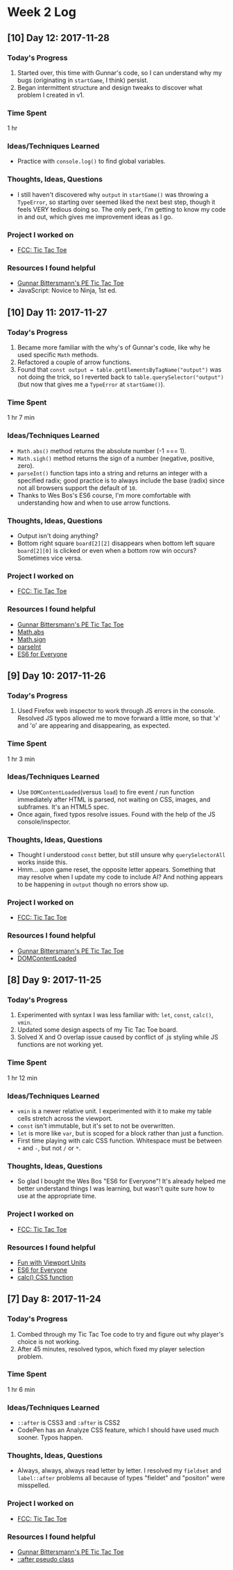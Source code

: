 # Week 2 Log

## [10] Day 12: 2017-11-28

### Today's Progress

1. Started over, this time with Gunnar's code, so I can understand why my bugs (originating in `startGame`, I think) persist.
2. Began intermittent structure and design tweaks to discover what problem I created in v1.

### Time Spent

1 hr

### Ideas/Techniques Learned

- Practice with `console.log()` to find global variables.

### Thoughts, Ideas, Questions

- I still haven't discovered why `output` in `startGame()` was throwing a `TypeError`, so starting over seemed liked the next best step, though it feels VERY tedious doing so. The only perk, I'm getting to know my code in and out, which gives me improvement ideas as I go.

### Project I worked on

- [FCC: Tic Tac Toe](https://codepen.io/digilou/pen/POOypV)

### Resources I found helpful

- [Gunnar Bittersmann's PE Tic Tac Toe](https://codepen.io/gunnarbittersmann/pen/aVWmMR)
- JavaScript: Novice to Ninja, 1st ed.

## [10] Day 11: 2017-11-27

### Today's Progress

1. Became more familiar with the why's of Gunnar's code, like why he used specific `Math` methods.
2. Refactored a couple of arrow functions.
3. Found that `const output = table.getElementsByTagName("output")` was not doing the trick, so I reverted back to `table.querySelector("output")` (but now that gives me a `TypeError` at `startGame()`).

### Time Spent

1 hr 7 min

### Ideas/Techniques Learned

- `Math.abs()` method returns the absolute number (-1 === 1).
- `Math.sigh()` method returns the sign of a number (negative, positive, zero).
- `parseInt()` function taps into a string and returns an integer with a specified radix; good practice is to always include the base (radix) since not all browsers support the default of `10`.
- Thanks to Wes Bos's ES6 course, I'm more comfortable with understanding how and when to use arrow functions.

### Thoughts, Ideas, Questions

- Output isn't doing anything? 
- Bottom right square `board[2][2]` disappears when bottom left square `board[2][0]` is clicked or even when a bottom row win occurs? Sometimes vice versa.

### Project I worked on

- [FCC: Tic Tac Toe](https://codepen.io/digilou/pen/POOypV)

### Resources I found helpful

- [Gunnar Bittersmann's PE Tic Tac Toe](https://codepen.io/gunnarbittersmann/pen/aVWmMR)
- [Math.abs](https://developer.mozilla.org/en-US/docs/Web/JavaScript/Reference/Global_Objects/Math/abs)
- [Math.sign](https://developer.mozilla.org/en-US/docs/Web/JavaScript/Reference/Global_Objects/Math/sign)
- [parseInt](https://developer.mozilla.org/en-US/docs/Web/JavaScript/Reference/Global_Objects/parseInt)
- [ES6 for Everyone](https://es6.io)

## [9] Day 10: 2017-11-26

### Today's Progress

1. Used Firefox web inspector to work through JS errors in the console. Resolved JS typos allowed me to move forward a little more, so that 'x' and 'o' are appearing and disappearing, as expected.

### Time Spent

1 hr 3 min

### Ideas/Techniques Learned

- Use `DOMContentLoaded`(versus `load`) to fire event / run function immediately after HTML is parsed, not waiting on CSS, images, and subframes. It's an HTML5 spec.
- Once again, fixed typos resolve issues. Found with the help of the JS console/inspector.

### Thoughts, Ideas, Questions

- Thought I understood `const` better, but still unsure why `querySelectorAll` works inside this.
- Hmm... upon game reset, the opposite letter appears. Something that may resolve when I update my code to include AI? And nothing appears to be happening in `output` though no errors show up.

### Project I worked on

- [FCC: Tic Tac Toe](https://codepen.io/digilou/pen/POOypV)

### Resources I found helpful

- [Gunnar Bittersmann's PE Tic Tac Toe](https://codepen.io/gunnarbittersmann/pen/aVWmMR)
- [DOMContentLoaded](https://developer.mozilla.org/en-US/docs/Web/Events/DOMContentLoaded)

## [8] Day 9: 2017-11-25

### Today's Progress

1. Experimented with syntax I was less familiar with: `let`, `const`, `calc()`, `vmin`.
2. Updated some design aspects of my Tic Tac Toe board.
3. Solved X and O overlap issue caused by conflict of .js styling while JS functions are not working yet.

### Time Spent

1 hr 12 min

### Ideas/Techniques Learned

- `vmin` is a newer relative unit. I experimented with it to make my table cells stretch across the viewport.
- `const` isn't immutable, but it's set to not be overwritten.
- `let` is more like `var`, but is scoped for a block rather than just a function.
- First time playing with calc CSS function. Whitespace must be between `+` and `-`, but not `/` or `*`.

### Thoughts, Ideas, Questions

- So glad I bought the Wes Bos "ES6 for Everyone"! It's already helped me better understand things I was learning, but wasn't quite sure how to use at the appropriate time.

### Project I worked on

- [FCC: Tic Tac Toe](https://codepen.io/digilou/pen/POOypV)

### Resources I found helpful

- [Fun with Viewport Units](https://css-tricks.com/fun-viewport-units/)
- [ES6 for Everyone](https://es6.io)
- [calc() CSS function](https://developer.mozilla.org/en-US/docs/Web/CSS/calc)

## [7] Day 8: 2017-11-24

### Today's Progress

1. Combed through my Tic Tac Toe code to try and figure out why player's choice is not working.
2. After 45 minutes, resolved typos, which fixed my player selection problem.

### Time Spent

1 hr 6 min

### Ideas/Techniques Learned

- `::after` is CSS3 and `:after` is CSS2
- CodePen has an Analyze CSS feature, which I should have used much sooner. Typos happen.

### Thoughts, Ideas, Questions

- Always, always, always read letter by letter. I resolved my `fieldset` and `label::after` problems all because of types "fieldet" and "positon" were misspelled.

### Project I worked on

- [FCC: Tic Tac Toe](https://codepen.io/digilou/pen/POOypV)

### Resources I found helpful

- [Gunnar Bittersmann's PE Tic Tac Toe](https://codepen.io/gunnarbittersmann/pen/aVWmMR)
- [::after pseudo class](https://developer.mozilla.org/en-US/docs/Web/CSS/::after)
